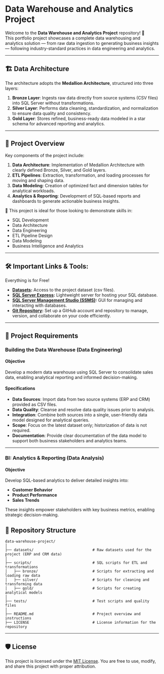 
# Data Warehouse and Analytics Project

Welcome to the **Data Warehouse and Analytics Project** repository! 🚀  
This portfolio project showcases a complete data warehousing and analytics solution — from raw data ingestion to generating business insights — following industry-standard practices in data engineering and analytics.

---

## 🏗️ Data Architecture

The architecture adopts the **Medallion Architecture**, structured into three layers:

1. **Bronze Layer**: Ingests raw data directly from source systems (CSV files) into SQL Server without transformations.
2. **Silver Layer**: Performs data cleaning, standardization, and normalization to ensure data quality and consistency.
3. **Gold Layer**: Stores refined, business-ready data modeled in a star schema for advanced reporting and analytics.

---

## 📖 Project Overview

Key components of the project include:

1. **Data Architecture**: Implementation of Medallion Architecture with clearly defined Bronze, Silver, and Gold layers.
2. **ETL Pipelines**: Extraction, transformation, and loading processes for moving and shaping data.
3. **Data Modeling**: Creation of optimized fact and dimension tables for analytical workloads.
4. **Analytics & Reporting**: Development of SQL-based reports and dashboards to generate actionable business insights.

🎯 This project is ideal for those looking to demonstrate skills in:
- SQL Development  
- Data Architecture  
- Data Engineering  
- ETL Pipeline Design  
- Data Modeling  
- Business Intelligence and Analytics

---

## 🛠️ Important Links & Tools:

Everything is for Free!
- **[Datasets](datasets/):** Access to the project dataset (csv files).
- **[SQL Server Express](https://www.microsoft.com/en-us/sql-server/sql-server-downloads):** Lightweight server for hosting your SQL database.
- **[SQL Server Management Studio (SSMS)](https://learn.microsoft.com/en-us/sql/ssms/download-sql-server-management-studio-ssms?view=sql-server-ver16):** GUI for managing and interacting with databases.
- **[Git Repository](https://github.com/):** Set up a GitHub account and repository to manage, version, and collaborate on your code efficiently.

---

## 🚀 Project Requirements

### Building the Data Warehouse (Data Engineering)

#### Objective
Develop a modern data warehouse using SQL Server to consolidate sales data, enabling analytical reporting and informed decision-making.

#### Specifications
- **Data Sources**: Import data from two source systems (ERP and CRM) provided as CSV files.
- **Data Quality**: Cleanse and resolve data quality issues prior to analysis.
- **Integration**: Combine both sources into a single, user-friendly data model designed for analytical queries.
- **Scope**: Focus on the latest dataset only; historization of data is not required.
- **Documentation**: Provide clear documentation of the data model to support both business stakeholders and analytics teams.

---

### BI: Analytics & Reporting (Data Analysis)

#### Objective
Develop SQL-based analytics to deliver detailed insights into:
- **Customer Behavior**
- **Product Performance**
- **Sales Trends**

These insights empower stakeholders with key business metrics, enabling strategic decision-making.  


## 📂 Repository Structure
```
data-warehouse-project/
│
├── datasets/                           # Raw datasets used for the project (ERP and CRM data)
│
├── scripts/                            # SQL scripts for ETL and transformations
│   ├── bronze/                         # Scripts for extracting and loading raw data
│   ├── silver/                         # Scripts for cleaning and transforming data
│   ├── gold/                           # Scripts for creating analytical models
│
├── tests/                              # Test scripts and quality files
│
├── README.md                           # Project overview and instructions
├── LICENSE                             # License information for the repository
```
---


## 🛡️ License

This project is licensed under the [MIT License](LICENSE). You are free to use, modify, and share this project with proper attribution.

#
